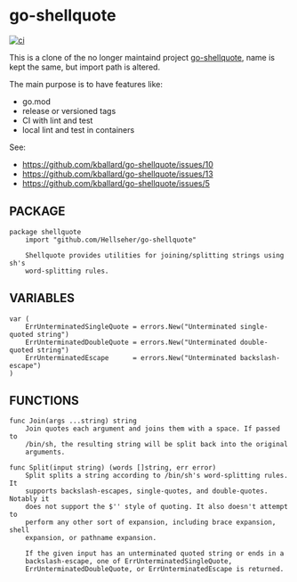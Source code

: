 # go-shellquote 

[![ci](https://github.com/Hellseher/go-shellquote/actions/workflows/ci.yml/badge.svg)](https://github.com/Hellseher/go-shellquote/actions/workflows/ci.yml)

This is a clone of the no longer maintaind project
[go-shellquote](https://github.com/kballard/go-shellquote), name is kept the
same, but import path is altered.

The main purpose is to have features like:
- go.mod
- release or versioned tags
- CI with lint and test
- local lint and test in containers

See: 
- https://github.com/kballard/go-shellquote/issues/10
- https://github.com/kballard/go-shellquote/issues/13
- https://github.com/kballard/go-shellquote/issues/5

## PACKAGE

``` 
package shellquote
    import "github.com/Hellseher/go-shellquote"

    Shellquote provides utilities for joining/splitting strings using sh's
    word-splitting rules.
``` 

## VARIABLES

``` 
var (
    ErrUnterminatedSingleQuote = errors.New("Unterminated single-quoted string")
    ErrUnterminatedDoubleQuote = errors.New("Unterminated double-quoted string")
    ErrUnterminatedEscape      = errors.New("Unterminated backslash-escape")
)
``` 


## FUNCTIONS

``` 
func Join(args ...string) string
    Join quotes each argument and joins them with a space. If passed to
    /bin/sh, the resulting string will be split back into the original
    arguments.

func Split(input string) (words []string, err error)
    Split splits a string according to /bin/sh's word-splitting rules. It
    supports backslash-escapes, single-quotes, and double-quotes. Notably it
    does not support the $'' style of quoting. It also doesn't attempt to
    perform any other sort of expansion, including brace expansion, shell
    expansion, or pathname expansion.

    If the given input has an unterminated quoted string or ends in a
    backslash-escape, one of ErrUnterminatedSingleQuote,
    ErrUnterminatedDoubleQuote, or ErrUnterminatedEscape is returned.
``` 
